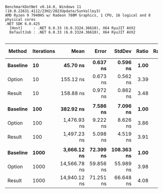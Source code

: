 ```

BenchmarkDotNet v0.14.0, Windows 11 (10.0.22631.4112/23H2/2023Update/SunValley3)
AMD Ryzen 9 7940HS w/ Radeon 780M Graphics, 1 CPU, 16 logical and 8 physical cores
.NET SDK 6.0.425
  [Host]     : .NET 6.0.33 (6.0.3324.36610), X64 RyuJIT AVX2
  DefaultJob : .NET 6.0.33 (6.0.3324.36610), X64 RyuJIT AVX2


```
| Method   | Iterations | Mean         | Error     | StdDev     | Ratio | RatioSD | Gen0    | Allocated | Alloc Ratio |
|--------- |----------- |-------------:|----------:|-----------:|------:|--------:|--------:|----------:|------------:|
| **Baseline** | **10**         |     **45.70 ns** |  **0.637 ns** |   **0.596 ns** |  **1.00** |    **0.02** |  **0.0038** |      **32 B** |        **1.00** |
| Option   | 10         |    155.12 ns |  0.673 ns |   0.562 ns |  3.39 |    0.05 |  0.1404 |    1176 B |       36.75 |
| Result   | 10         |    158.88 ns |  0.972 ns |   0.862 ns |  3.48 |    0.05 |  0.1404 |    1176 B |       36.75 |
|          |            |              |           |            |       |         |         |           |             |
| **Baseline** | **100**        |    **382.92 ns** |  **7.586 ns** |   **7.096 ns** |  **1.00** |    **0.03** |  **0.0038** |      **32 B** |        **1.00** |
| Option   | 100        |  1,476.93 ns |  9.222 ns |   8.626 ns |  3.86 |    0.07 |  1.3447 |   11256 B |      351.75 |
| Result   | 100        |  1,497.23 ns |  5.098 ns |   4.519 ns |  3.91 |    0.07 |  1.3447 |   11256 B |      351.75 |
|          |            |              |           |            |       |         |         |           |             |
| **Baseline** | **1000**       |  **3,666.12 ns** | **72.399 ns** | **108.363 ns** |  **1.00** |    **0.04** |  **0.0038** |      **32 B** |        **1.00** |
| Option   | 1000       | 14,566.78 ns | 59.856 ns |  55.989 ns |  3.98 |    0.12 | 13.3972 |  112056 B |    3,501.75 |
| Result   | 1000       | 14,940.12 ns | 71.251 ns |  66.648 ns |  4.08 |    0.12 | 13.3972 |  112056 B |    3,501.75 |
